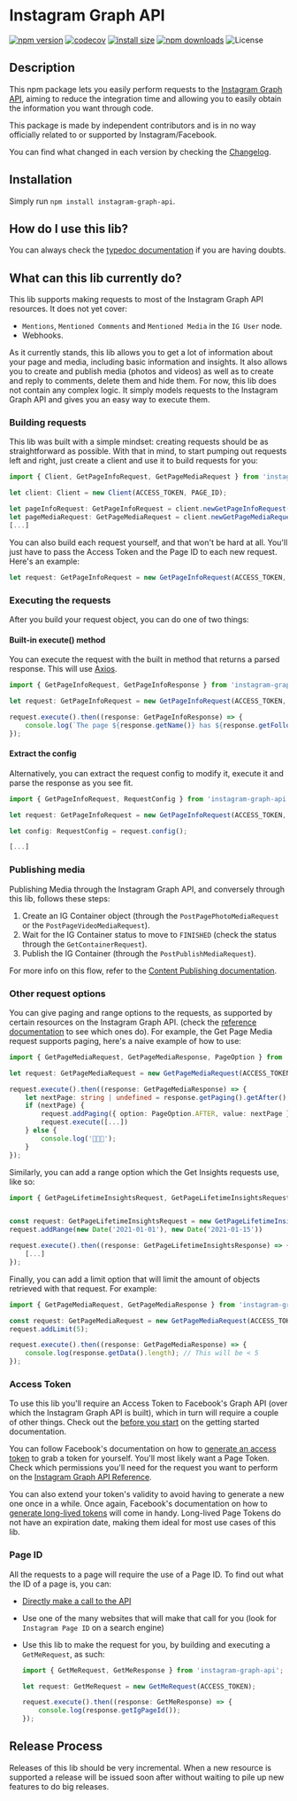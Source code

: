 # Instagram Graph API

[![npm version](https://img.shields.io/npm/v/instagram-graph-api.svg?style=flat-square)](https://www.npmjs.org/package/instagram-graph-api)
[![codecov](https://codecov.io/gh/TiagoGrosso/instagram-graph-api-lib/branch/master/graph/badge.svg?token=1WBXW0RE0Q)](https://codecov.io/gh/TiagoGrosso/instagram-graph-api-lib)
[![install size](https://packagephobia.com/badge?p=instagram-graph-api)](https://packagephobia.com/result?p=instagram-graph-api)
[![npm downloads](https://img.shields.io/npm/dm/instagram-graph-api.svg?style=flat-square)](http://npm-stat.com/charts.html?package=instagram-graph-api)
![License](https://img.shields.io/npm/l/instagram-graph-api)

## Description

This npm package lets you easily perform requests to the [Instagram Graph API](https://developers.facebook.com/docs/instagram-api/), aiming to reduce the integration time and allowing you to easily obtain the information you want through code.

This package is made by independent contributors and is in no way officially related to or supported by Instagram/Facebook.

You can find what changed in each version by checking the [Changelog](changelog/changelog.md).

## Installation

Simply run `npm install instagram-graph-api`.

## How do I use this lib?

You can always check the [typedoc documentation](https://tiagogrosso.github.io/instagram-graph-api-lib/) if you are having doubts.

## What can this lib currently do?

This lib supports making requests to most of the Instagram Graph API resources. It does not yet cover:

-   `Mentions`, `Mentioned Comments` and `Mentioned Media` in the `IG User` node.
-   Webhooks.

As it currently stands, this lib allows you to get a lot of information about your page and media, including basic information and insights. It also allows you to create and publish media (photos and videos) as well as to create and reply to comments, delete them and hide them.
For now, this lib does not contain any complex logic. It simply models requests to the Instagram Graph API and gives you an easy way to execute them.

### Building requests

This lib was built with a simple mindset: creating requests should be as straightforward as possible. With that in mind, to start pumping out requests left and right, just create a client and use it to build requests for you:

```typescript
import { Client, GetPageInfoRequest, GetPageMediaRequest } from 'instagram-graph-api';

let client: Client = new Client(ACCESS_TOKEN, PAGE_ID);

let pageInfoRequest: GetPageInfoRequest = client.newGetPageInfoRequest();
let pageMediaRequest: GetPageMediaRequest = client.newGetPageMediaRequest();
[...]
```

You can also build each request yourself, and that won't be hard at all. You'll just have to pass the Access Token and the Page ID to each new request. Here's an example:

```typescript
let request: GetPageInfoRequest = new GetPageInfoRequest(ACCESS_TOKEN, PAGE_ID);
```

### Executing the requests

After you build your request object, you can do one of two things:

#### Built-in execute() method

You can execute the request with the built in method that returns a parsed response. This will use [Axios](https://www.npmjs.com/package/axios).

```typescript
import { GetPageInfoRequest, GetPageInfoResponse } from 'instagram-graph-api';

let request: GetPageInfoRequest = new GetPageInfoRequest(ACCESS_TOKEN, PAGE_ID);

request.execute().then((response: GetPageInfoResponse) => {
    console.log(`The page ${response.getName()} has ${response.getFollowers()} followers.`);
});
```

#### Extract the config

Alternatively, you can extract the request config to modify it, execute it and parse the response as you see fit.

```typescript
import { GetPageInfoRequest, RequestConfig } from 'instagram-graph-api';

let request: GetPageInfoRequest = new GetPageInfoRequest(ACCESS_TOKEN, PAGE_ID);

let config: RequestConfig = request.config();

[...]
```

### Publishing media

Publishing Media through the Instagram Graph API, and conversely through this lib, follows these steps:

1. Create an IG Container object (through the `PostPagePhotoMediaRequest` or the `PostPageVideoMediaRequest`).
2. Wait for the IG Container status to move to `FINISHED` (check the status through the `GetContainerRequest`).
3. Publish the IG Container (through the `PostPublishMediaRequest`).

For more info on this flow, refer to the [Content Publishing documentation](https://developers.facebook.com/docs/instagram-api/guides/content-publishing).

### Other request options

You can give paging and range options to the requests, as supported by certain resources on the Instagram Graph API. (check the [reference documentation](https://developers.facebook.com/docs/instagram-api/reference/) to see which ones do). For example, the Get Page Media request supports paging, here's a naive example of how to use:

```typescript
import { GetPageMediaRequest, GetPageMediaResponse, PageOption } from 'instagram-graph-api';

let request: GetPageMediaRequest = new GetPageMediaRequest(ACCESS_TOKEN, PAGE_ID);

request.execute().then((response: GetPageMediaResponse) => {
    let nextPage: string | undefined = response.getPaging().getAfter();
    if (nextPage) {
        request.addPaging({ option: PageOption.AFTER, value: nextPage }); // you can reuse the old request 😎
        request.execute([...])
    } else {
        console.log('🛑🛑🛑');
    }
});
```

Similarly, you can add a range option which the Get Insights requests use, like so:

```typescript
import { GetPageLifetimeInsightsRequest, GetPageLifetimeInsightsRequest } from 'instagram-graph-api';


const request: GetPageLifetimeInsightsRequest = new GetPageLifetimeInsightsRequest(ACCESS_TOKEN, PAGE_ID);
request.addRange(new Date('2021-01-01'), new Date('2021-01-15'))

request.execute().then((response: GetPageLifetimeInsightsResponse) => {
    [...]
});
```

Finally, you can add a limit option that will limit the amount of objects retrieved with that request. For example:

```typescript
import { GetPageMediaRequest, GetPageMediaResponse } from 'instagram-graph-api';

const request: GetPageMediaRequest = new GetPageMediaRequest(ACCESS_TOKEN, PAGE_ID);
request.addLimit(5);

request.execute().then((response: GetPageMediaResponse) => {
    console.log(response.getData().length); // This will be < 5
});
```

### Access Token

To use this lib you'll require an Access Token to Facebook's Graph API (over which the Instagram Graph API is built), which in turn will require a couple of other things. Check out the [before you start](https://developers.facebook.com/docs/instagram-api/getting-started) on the getting started documentation.

You can follow Facebook's documentation on how to [generate an access token](https://developers.facebook.com/docs/facebook-login/access-tokens/) to grab a token for yourself. You'll most likely want a Page Token. Check which permissions you'll need for the request you want to perform on the [Instagram Graph API Reference](https://developers.facebook.com/docs/instagram-api/reference/).

You can also extend your token's validity to avoid having to generate a new one once in a while. Once again, Facebook's documentation on how to [generate long-lived tokens](https://developers.facebook.com/docs/facebook-login/access-tokens/refreshing) will come in handy. Long-lived Page Tokens do not have an expiration date, making them ideal for most use cases of this lib.

### Page ID

All the requests to a page will require the use of a Page ID. To find out what the ID of a page is, you can:

-   [Directly make a call to the API](https://developers.facebook.com/docs/instagram-api/guides/business-discovery)
-   Use one of the many websites that will make that call for you (look for `Instagram Page ID` on a search engine)
-   Use this lib to make the request for you, by building and executing a `GetMeRequest`, as such:

    ```typescript
    import { GetMeRequest, GetMeResponse } from 'instagram-graph-api';

    let request: GetMeRequest = new GetMeRequest(ACCESS_TOKEN);

    request.execute().then((response: GetMeResponse) => {
        console.log(response.getIgPageId());
    });
    ```

## Release Process

Releases of this lib should be very incremental. When a new resource is supported a release will be issued soon after without waiting to pile up new features to do big releases.
